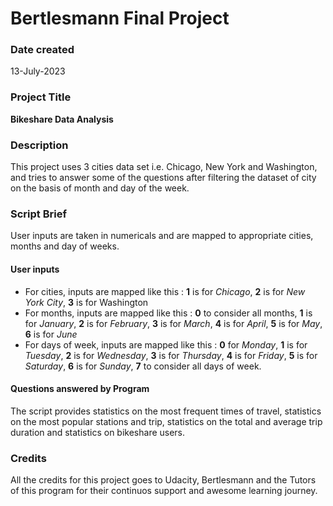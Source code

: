 # Bertlesmann Final Project
### Date created
13-July-2023

### Project Title
**Bikeshare Data Analysis**

### Description
This project uses 3 cities data set i.e. Chicago, New York and Washington, and tries to answer some of the questions after filtering the dataset of city on the basis of month and day of the week.

### Script Brief
User inputs are taken in numericals and are mapped to appropriate cities, months and day of weeks.

#### User inputs
- For cities, inputs are mapped like this : **1** is for *Chicago*, **2** is for *New York City*, **3** is for Washington
- For months, inputs are mapped like this : **0** to consider all months, **1** is for *January*, **2** is for *February*, **3** is for *March*, **4** is for *April*, **5** is for *May*, **6** is for *June*
- For days of week, inputs are mapped like this : **0** for *Monday*, **1** is for *Tuesday*, **2** is for *Wednesday*, **3** is for *Thursday*, **4** is for *Friday*, **5** is for *Saturday*, **6** is for *Sunday*, **7** to consider all days of week.

#### Questions answered by Program
The script provides statistics on the most frequent times of travel, statistics on the most popular stations and trip, statistics on the total and average trip duration and statistics on bikeshare users.

### Credits
All the credits for this project goes to Udacity, Bertlesmann and the Tutors of this program for their continuos support and awesome learning journey.